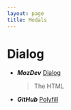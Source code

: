```yaml
---
layout: page
title: Modals
---
```


# Dialog

* ***MozDev*** [Dialog](https://developer.mozilla.org/en/docs/Web/HTML/Element/dialog)
  > The HTML <dialog> element represents a dialog box or other interactive component, such as an inspector or window.

* ***GitHub*** [Polyfill](https://github.com/GoogleChrome/dialog-polyfill)
